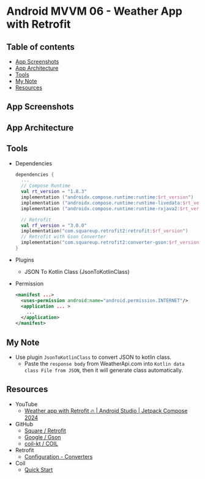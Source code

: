 <!-- omit in toc -->
# Android MVVM 06 - Weather App with Retrofit

<!-- omit in toc -->
## Table of contents

- [App Screenshots](#app-screenshots)
- [App Architecture](#app-architecture)
- [Tools](#tools)
- [My Note](#my-note)
- [Resources](#resources)

## App Screenshots

## App Architecture

## Tools

- Dependencies

  ```kts
  dependencies {
    ...
    // Compose Runtime
    val rt_version = "1.8.3"
    implementation ("androidx.compose.runtime:runtime:$rt_version")
    implementation ("androidx.compose.runtime:runtime-livedata:$rt_version")
    implementation ("androidx.compose.runtime:runtime-rxjava2:$rt_version")

    // Retrofit
    val rf_version = "3.0.0"
    implementation("com.squareup.retrofit2:retrofit:$rf_version")
    // Retrofit with Gson Converter
    implementation("com.squareup.retrofit2:converter-gson:$rf_version")
  }
  
  ```

- Plugins
  - JSON To Kotlin Class (JsonToKotlinClass)

- Permission

  ``` xml
  <manifest ...>
    <uses-permission android:name="android.permission.INTERNET"/>
    <application ... >
      ...
    </application>
  </manifest>
  ```

## My Note

- Use plugin `JsonToKotlinClass` to convert JSON to kotlin class.
  - Paste the `response body` from WeatherApi.com into
    `Kotlin data class File from JSON`, then it will generate class
    automatically.

## Resources

- YouTube
  - [Weather app with Retrofit 🔥 | Android Studio | Jetpack Compose 2024](https://youtu.be/Kn6vUH1uJT4?si=zUANLk3E7BbhnyKD)
- GitHub
  - [Square / Retrofit](https://github.com/square/retrofit)
  - [Google / Gson](https://github.com/google/gson)
  - [coil-kt / COIL](https://github.com/coil-kt/coil)
- Retrofit
  - [Configuration - Converters](https://square.github.io/retrofit/configuration/#converters)
- Coil
  - [Quick Start](https://coil-kt.github.io/coil/#quick-start)
